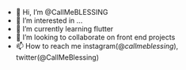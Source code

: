 - 👋 Hi, I’m @CallMeBLESSING
- 👀 I’m interested in ...
- 🌱 I’m currently learning flutter
- 💞️ I’m looking to collaborate on front end projects
- 📫 How to reach me instagram(@_callmeblessing_), twitter(@CallMeBlessing)

<!---
CallMeBLESSING/CallMeBLESSING is a ✨ special ✨ repository because its `README.md` (this file) appears on your GitHub profile.
You can click the Preview link to take a look at your changes.
--->
